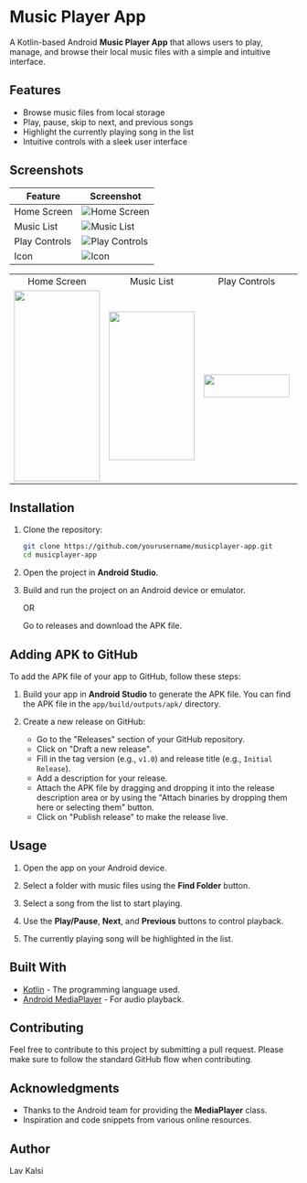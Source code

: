 # Music Player App

A Kotlin-based Android **Music Player App** that allows users to play, manage, and browse their local music files with a simple and intuitive interface.

## Features

- Browse music files from local storage
- Play, pause, skip to next, and previous songs
- Highlight the currently playing song in the list
- Intuitive controls with a sleek user interface

## Screenshots

| Feature         | Screenshot |
|-----------------|-------------|
| Home Screen     | ![Home Screen](https://github.com/LavKalsi/MusicPlayer/blob/master/Screenshots/HomeScreen.jpg) |
| Music List      | ![Music List](https://github.com/LavKalsi/MusicPlayer/blob/master/Screenshots/MusicList.jpg) |
| Play Controls   | ![Play Controls](https://github.com/LavKalsi/MusicPlayer/blob/master/Screenshots/PlayControls.jpg) |
| Icon            | ![Icon](https://github.com/LavKalsi/MusicPlayer/blob/master/Screenshots/Icon.png) |

<table>
  <tr>
    <td align="center">Home Screen</td>
    <td align="center">Music List</td>
    <td align="center">Play Controls</td>
    <td align="center">Icon</td>
  </tr>
  <tr>
    <td><img src="https://github.com/LavKalsi/MusicPlayer/blob/master/Screenshots/HomeScreen.jpg" width="150" height="334"/></td>
    <td><img src="https://github.com/LavKalsi/MusicPlayer/blob/master/Screenshots/MusicList.jpg" width="150" height="260"/></td>
    <td><img src="https://github.com/LavKalsi/MusicPlayer/blob/master/Screenshots/PlayControls.jpg" width="150" height="40"/></td>
    <td><img src="https://github.com/LavKalsi/MusicPlayer/blob/master/Screenshots/Icon.png" width="120" height="120"/></td>
  </tr>
</table>

## Installation

1. Clone the repository:

    ```bash
    git clone https://github.com/yourusername/musicplayer-app.git
    cd musicplayer-app
    ```

2. Open the project in **Android Studio**.

3. Build and run the project on an Android device or emulator.

    OR

    Go to releases and download the APK file.

## Adding APK to GitHub

To add the APK file of your app to GitHub, follow these steps:

1. Build your app in **Android Studio** to generate the APK file. You can find the APK file in the `app/build/outputs/apk/` directory.

2. Create a new release on GitHub:
    - Go to the "Releases" section of your GitHub repository.
    - Click on "Draft a new release".
    - Fill in the tag version (e.g., `v1.0`) and release title (e.g., `Initial Release`).
    - Add a description for your release.
    - Attach the APK file by dragging and dropping it into the release description area or by using the "Attach binaries by dropping them here or selecting them" button.
    - Click on "Publish release" to make the release live.

## Usage

1. Open the app on your Android device.
   
2. Select a folder with music files using the **Find Folder** button.

3. Select a song from the list to start playing.
   
4. Use the **Play/Pause**, **Next**, and **Previous** buttons to control playback.

5. The currently playing song will be highlighted in the list.

## Built With

- [Kotlin](https://kotlinlang.org/) - The programming language used.
- [Android MediaPlayer](https://developer.android.com/reference/android/media/MediaPlayer) - For audio playback.

## Contributing

Feel free to contribute to this project by submitting a pull request. Please make sure to follow the standard GitHub flow when contributing.

## Acknowledgments

- Thanks to the Android team for providing the **MediaPlayer** class.
- Inspiration and code snippets from various online resources.

## Author
Lav Kalsi
